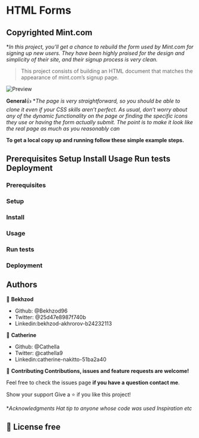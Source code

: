 # HTML Forms

## Copyrighted Mint.com

\*_In this project, you’ll get a chance to rebuild the form used by Mint.com for signing up new users. They have been highly praised for the design and simplicity of their site, and their signup process is very clean._

> This project consists of building an HTML document that matches the appearance of mint.com’s signup page.

![Preview](https://rawcdn.githack.com/Bekhzod96/MintSignUp/3dd76e0d5a2434a65068821169b295c2c47559e3/png/result.jpg)

**General**:+1: \*_The page is very straightforward, so you should be able to clone it even if your CSS skills aren’t perfect. As usual, don’t worry about any of the dynamic functionality on the page or finding the specific icons they use or having the form actually submit. The point is to make it look like the real page as much as you reasonably can_

**To get a local copy up and running follow these simple example steps.**

## Prerequisites Setup Install Usage Run tests Deployment

### Prerequisites

### Setup

### Install

### Usage

### Run tests

### Deployment

## Authors

👤 **Bekhzod**

- Github: @Bekhzod96
- Twitter: @25d47e8987f740b
- Linkedin:bekhzod-akhrorov-b24232113

👤 **Catherine**

- Github: @Cathella
- Twitter: @cathella9
- Linkedin:catherine-nakitto-51ba2a40

🤝 **Contributing Contributions, issues and feature requests are welcome!**

Feel free to check the issues page **if you have a question contact me**.

Show your support Give a ⭐️ if you like this project!

\*_Acknowledgments Hat tip to anyone whose code was used Inspiration etc_

## 📝 License free
